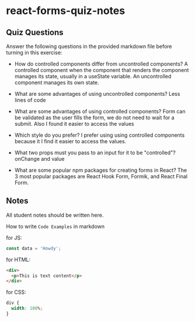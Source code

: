 # react-forms-quiz-notes

## Quiz Questions

Answer the following questions in the provided markdown file before turning in this exercise:

- How do controlled components differ from uncontrolled components?
  A controlled component when the component that renders the component manages its state, usually in a useState variable.
  An uncontrolled component manages its own state.

- What are some advantages of using uncontrolled components?
  Less lines of code

- What are some advantages of using controlled components?
  Form can be validated as the user fills the form, we do not need to wait for a submit. Also I found it easier to access the values

- Which style do you prefer?
  I prefer using using controlled components because it I find it easier to access the values.

- What two props must you pass to an input for it to be "controlled"?
  onChange and value

- What are some popular npm packages for creating forms in React?
  The 3 most popular packages are React Hook Form, Formik, and React Final Form.

## Notes

All student notes should be written here.

How to write `Code Examples` in markdown

for JS:

```javascript
const data = 'Howdy';
```

for HTML:

```html
<div>
  <p>This is text content</p>
</div>
```

for CSS:

```css
div {
  width: 100%;
}
```
